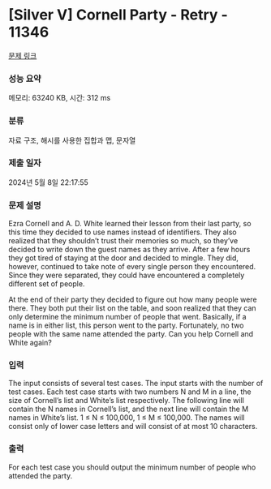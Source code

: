 # [Silver V] Cornell Party - Retry - 11346 

[문제 링크](https://www.acmicpc.net/problem/11346) 

### 성능 요약

메모리: 63240 KB, 시간: 312 ms

### 분류

자료 구조, 해시를 사용한 집합과 맵, 문자열

### 제출 일자

2024년 5월 8일 22:17:55

### 문제 설명

<p>Ezra Cornell and A. D. White learned their lesson from their last party, so this time they decided to use names instead of identifiers. They also realized that they shouldn’t trust their memories so much, so they’ve decided to write down the guest names as they arrive. After a few hours they got tired of staying at the door and decided to mingle. They did, however, continued to take note of every single person they encountered. Since they were separated, they could have encountered a completely different set of people.</p>

<p>At the end of their party they decided to figure out how many people were there. They both put their list on the table, and soon realized that they can only determine the minimum number of people that went. Basically, if a name is in either list, this person went to the party. Fortunately, no two people with the same name attended the party. Can you help Cornell and White again?</p>

### 입력 

 <p>The input consists of several test cases. The input starts with the number of test cases. Each test case starts with two numbers N and M in a line, the size of Cornell’s list and White’s list respectively. The following line will contain the N names in Cornell’s list, and the next line will contain the M names in White’s list. 1 ≤ N ≤ 100,000, 1 ≤ M ≤ 100,000. The names will consist only of lower case letters and will consist of at most 10 characters.</p>

### 출력 

 <p>For each test case you should output the minimum number of people who attended the party.</p>

